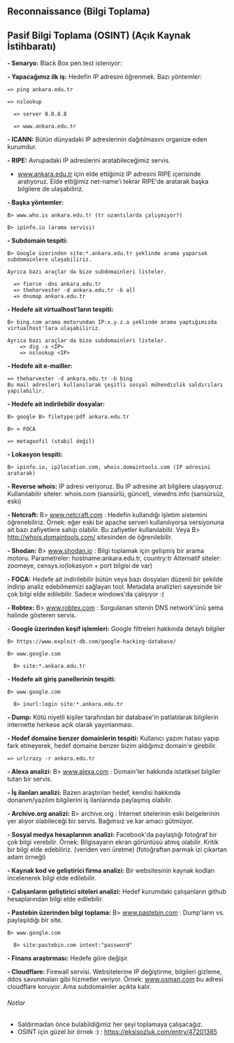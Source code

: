 ## Reconnaissance (Bilgi Toplama)

## Pasif Bilgi Toplama (OSINT) (Açık Kaynak İstihbaratı)

**- Senaryo:** Black Box pen.test isteniyor:

**- Yapacağımız ilk iş:** Hedefin IP adresini öğrenmek. Bazı yöntemler:

    => ping ankara.edu.tr

    => nslookup

      => server 8.8.8.8

      => www.ankara.edu.tr

**- ICANN:** Bütün dünyadaki IP adreslerinin dağıtılmasını organize eden kurumdur. 

**- RIPE:** Avrupadaki IP adreslerini aratabileceğimiz servis.

  - www.ankara.edu.tr için elde ettiğimiz IP adresini RIPE içerisinde aratıyoruz. Elde ettiğimiz net-name'i tekrar RIPE'de aratarak başka bilgilere de ulaşabiliriz.

**- Başka yöntemler:**

    B> www.who.is ankara.edu.tr (tr uzantılarda çalışmıyor?)
    
    B> ipinfo.io (arama servisi)

**- Subdomain tespiti:** 

    B> Google üzerinden site:*.ankara.edu.tr şeklinde arama yaparsak subdomainlere ulaşabiliriz.
    
    Ayrıca bazı araçlar da bize subdomainleri listeler.
    
      => fierce -dns ankara.edu.tr
      => theharvester -d ankara.edu.tr -b all
      => dnsmap ankara.edu.tr

**- Hedefe ait virtualhost'ların tespiti:** 

    B> bing.com arama motorundan IP:x.y.z.a şeklinde arama yaptığımızda virtualhost'lara ulaşabiliriz.
    
    Ayrıca bazı araçlar da bize subdomainleri listeler.
        => dig -x <IP>
        => nslookup <IP>

**- Hedefe ait e-mailler:** 

    => theharvester -d ankara.edu.tr -b bing
    Bu mail adresleri kullanılarak çeşitli sosyal mühendislik saldırıları yapılabilir.

**- Hedefe ait indirilebilir dosyalar:** 

    B> google B> filetype:pdf ankara.edu.tr
    
    B> = FOCA
    
    => metagoofil (stabil değil)

**- Lokasyon tespiti:** 

    B> ipinfo.io, ip2location.com, whois.domaintools.com (IP adresini aratarak)

**- Reverse whois:** IP adresi veriyoruz. Bu IP adresine ait bilgilere ulaşıyoruz. Kullanılabilir siteler: whois.com (sansürlü, güncel), viewdns.info (sansürsüz, eski)

**- Netcraft:** B> www.netcraft.com : Hedefin kullandığı işletim sistemini öğrenebiliriz. Örnek: eğer eski bir apache serveri kullanılıyorsa versiyonuna ait bazı zafiyetlere sahip olabilir. Bu zafiyetler kullanılabilir. Veya B> http://whois.domaintools.com/ sitesinden de öğrenilebilir.

**- Shodan:** B> www.shodan.io : Bilgi toplamak için gelişmiş bir arama motoru. Parametreler: hostname:ankara.edu.tr, country:tr Alternatif siteler: zoomeye, censys.io(lokasyon + port bilgisi de var)

**- FOCA:** Hedefe ait indirilebilir bütün veya bazı dosyaları düzenli bir şekilde indirip analiz edebilmemizi sağlayan tool. Metadata analizleri sayesinde bir çok bilgi elde edilebilir. Sadece windows'da çalışıyor :(

**- Robtex:** B> www.robtex.com : Sorgulanan sitenin DNS network'ünü şema halinde gösteren servis.

**- Google üzerinden keşif işlemleri:** Google filtreleri hakkında detaylı bilgiler 

    B> https://www.exploit-db.com/google-hacking-database/ 
    
    B> www.google.com
    
      B> site:*.ankara.edu.tr

**- Hedefe ait giriş panellerinin tespiti:** 
    
    B> www.google.com 
    
      B> inurl:login site:*.ankara.edu.tr

**- Dump:** Kötü niyetli kişiler tarafından bir database'in patlatılarak bilgilerin internette herkese açık olarak yayınlanması.

**- Hedef domaine benzer domainlerin tespiti:** Kullanıcı yazım hatası yapıp fark etmeyerek, hedef domaine benzer bizim aldığımız domain'e girebilir.

    => urlcrazy -r ankara.edu.tr

**- Alexa analizi:** B> www.alexa.com : Domain'ler hakkında istatiksel bilgiler tutan bir servis.

**- İş ilanları analizi:** Bazen araştırılan hedef, kendisi hakkında donanım/yazılım bilgilerini iş ilanlarında paylaşmış olabilir.

**- Archive.org analizi:** B> archive.org : İnternet sitelerinin eski belgelerinin yer alıyor olabileceği bir servis. Bağımsız ve kar amacı gütmüyor.

**- Sosyal medya hesaplarının analizi:** Facebook'da paylaştığı fotoğraf bir çok bilgi verebilir. Örnek: Bilgisayarın ekran görüntüsü atmış olabilir. Kritik bir bilgi elde edebiliriz. (veriden veri üretme) (fotoğraftan parmak izi çıkartan adam örneği)

**- Kaynak kod ve geliştirici firma analizi:** Bir websitesinin kaynak kodları incelenerek bilgi elde edilebilir.

**- Çalışanların geliştirici siteleri analizi:** Hedef kurumdaki çalışanların github hesaplarından bilgi elde edilebilir.

**- Pastebin üzerinden bilgi toplama:** B> www.pastebin.com : Dump'ların vs. paylaşıldığı bir site. 
    
    B> www.google.com 
    
      B> site:pastebin.com intext:"password"

**- Finans araştırması:** Hedefe göre değişir. 

**- Cloudflare:** Firewall servisi. Websitelerine IP değiştirme, bilgileri gizleme, ddos savunmaları gibi hizmetler veriyor. Örnek: www.osman.com bu adresi cloudflare koruyor. Ama subdomainler açıkta kalır.

###### Notlar

  - Saldırmadan önce bulabildiğimiz her şeyi toplamaya çalışacağız.
  - OSINT için güzel bir örnek :) : https://eksisozluk.com/entry/47201385

